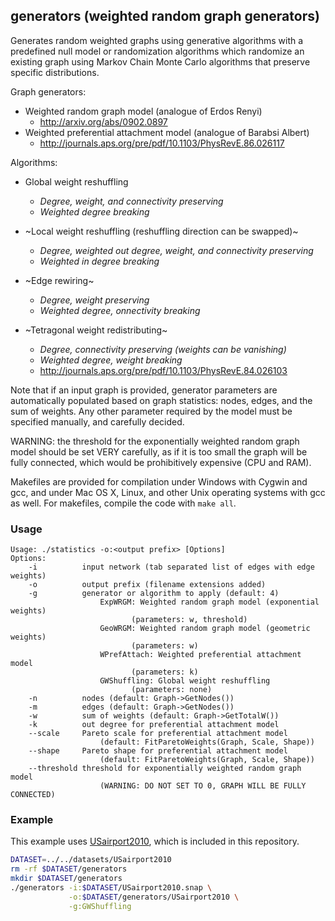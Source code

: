 generators (weighted random graph generators)
------------------------------------

Generates random weighted graphs using generative algorithms with a predefined
null model or randomization algorithms which randomize an existing graph using
Markov Chain Monte Carlo algorithms that preserve specific distributions.

Graph generators:

  - Weighted random graph model (analogue of Erdos Renyi)
    - <http://arxiv.org/abs/0902.0897>
  - Weighted preferential attachment model (analogue of Barabsi Albert)
    - <http://journals.aps.org/pre/pdf/10.1103/PhysRevE.86.026117>

Algorithms:

  - Global weight reshuffling
    - *Degree, weight, and connectivity preserving*
    - *Weighted degree breaking*
  - ~Local weight reshuffling (reshuffling direction can be swapped)~
    - *Degree, weighted out degree, weight, and connectivity preserving*
    - *Weighted in degree breaking*

  - ~Edge rewiring~
    - *Degree, weight preserving*
    - *Weighted degree, onnectivity breaking*
  - ~Tetragonal weight redistributing~
    - *Degree, connectivity preserving (weights can be vanishing)*
    - *Weighted degree, weight breaking*
    - <http://journals.aps.org/pre/pdf/10.1103/PhysRevE.84.026103>

Note that if an input graph is provided, generator parameters are automatically
populated based on graph statistics: nodes, edges, and the sum of weights. Any
other parameter required by the model must be specified manually, and carefully
decided.

WARNING: the threshold for the exponentially weighted random graph model should
be set VERY carefully, as if it is too small the graph will be fully connected,
which would be prohibitively expensive (CPU and RAM).


Makefiles are provided for compilation under Windows with Cygwin and gcc,
and under Mac OS X, Linux, and other Unix operating systems with gcc as
well. For makefiles, compile the code with `make all`.

### Usage ###

```
Usage: ./statistics -o:<output prefix> [Options]
Options:
    -i          input network (tab separated list of edges with edge weights)
    -o          output prefix (filename extensions added)
    -g          generator or algorithm to apply (default: 4)
                    ExpWRGM: Weighted random graph model (exponential weights)
                           (parameters: w, threshold)
                    GeoWRGM: Weighted random graph model (geometric weights)
                           (parameters: w)
                    WPrefAttach: Weighted preferential attachment model
                           (parameters: k)
                    GWShuffling: Global weight reshuffling
                           (parameters: none)
    -n          nodes (default: Graph->GetNodes())
    -m          edges (default: Graph->GetNodes())
    -w          sum of weights (default: Graph->GetTotalW())
    -k          out degree for preferential attachment model
    --scale     Pareto scale for preferential attachment model
                    (default: FitParetoWeights(Graph, Scale, Shape))
    --shape     Pareto shape for preferential attachment model
                    (default: FitParetoWeights(Graph, Scale, Shape))
    --threshold threshold for exponentially weighted random graph model
                    (WARNING: DO NOT SET TO 0, GRAPH WILL BE FULLY CONNECTED)
```

### Example ###

This example uses [USairport2010](/contrib/yins-enas/datasets/USairport2010),
which is included in this repository. 

```bash
DATASET=../../datasets/USairport2010
rm -rf $DATASET/generators
mkdir $DATASET/generators
./generators -i:$DATASET/USairport2010.snap \
             -o:$DATASET/generators/USairport2010 \
             -g:GWShuffling
```
